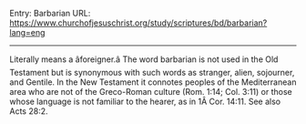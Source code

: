 Entry: Barbarian
URL: https://www.churchofjesuschrist.org/study/scriptures/bd/barbarian?lang=eng

---

Literally means a âforeigner.â The word barbarian is not used in the Old Testament but is synonymous with such words as stranger, alien, sojourner, and Gentile. In the New Testament it connotes peoples of the Mediterranean area who are not of the Greco-Roman culture (Rom. 1:14; Col. 3:11) or those whose language is not familiar to the hearer, as in 1Â Cor. 14:11. See also Acts 28:2.
